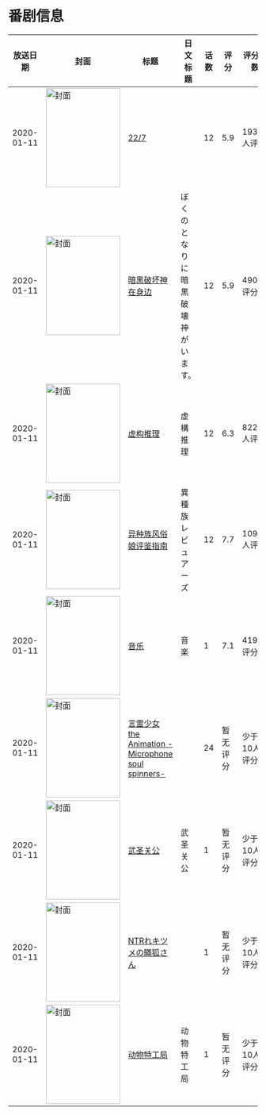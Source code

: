 # 番剧信息

|放送日期|封面|标题|日文标题|话数|评分|评分人数|
|---|---|---|---|---|---|---|
|2020-01-11|<img src="//lain.bgm.tv/pic/cover/c/a3/e3/220445_js4r6.jpg" alt="封面" style="width:150px;height:200px;object-fit:cover;">|[22/7](https://bangumi.tv/subject/220445)||12|5.9|1934人评分|
|2020-01-11|<img src="//lain.bgm.tv/pic/cover/c/3d/29/260619_oeL0L.jpg" alt="封面" style="width:150px;height:200px;object-fit:cover;">|[暗黑破坏神在身边](https://bangumi.tv/subject/260619)|ぼくのとなりに暗黒破壊神がいます。|12|5.9|490人评分|
|2020-01-11|<img src="//lain.bgm.tv/pic/cover/c/6c/3b/271687_1326P.jpg" alt="封面" style="width:150px;height:200px;object-fit:cover;">|[虚构推理](https://bangumi.tv/subject/271687)|虚構推理|12|6.3|8226人评分|
|2020-01-11|<img src="//lain.bgm.tv/pic/cover/c/dc/8a/285482_c5RRj.jpg" alt="封面" style="width:150px;height:200px;object-fit:cover;">|[异种族风俗娘评鉴指南](https://bangumi.tv/subject/285482)|異種族レビュアーズ|12|7.7|10939人评分|
|2020-01-11|<img src="//lain.bgm.tv/pic/cover/c/09/f6/292264_M2cmO.jpg" alt="封面" style="width:150px;height:200px;object-fit:cover;">|[音乐](https://bangumi.tv/subject/292264)|音楽|1|7.1|419人评分|
|2020-01-11|<img src="//lain.bgm.tv/pic/cover/c/14/23/297468_X5iKJ.jpg" alt="封面" style="width:150px;height:200px;object-fit:cover;">|[言霊少女 the Animation -Microphone soul spinners-](https://bangumi.tv/subject/297468)||24|暂无评分|少于10人评分|
|2020-01-11|<img src="//lain.bgm.tv/pic/cover/c/99/1a/330999_7585p.jpg" alt="封面" style="width:150px;height:200px;object-fit:cover;">|[武圣关公](https://bangumi.tv/subject/330999)|武圣关公|1|暂无评分|少于10人评分|
|2020-01-11|<img src="/img/no_icon_subject.png" alt="封面" style="width:150px;height:200px;object-fit:cover;">|[NTRれキツメの瞞狐さん](https://bangumi.tv/subject/365795)||1|暂无评分|少于10人评分|
|2020-01-11|<img src="//lain.bgm.tv/pic/cover/c/8f/92/487334_GlWaj.jpg" alt="封面" style="width:150px;height:200px;object-fit:cover;">|[动物特工局](https://bangumi.tv/subject/487334)|动物特工局|1|暂无评分|少于10人评分|
